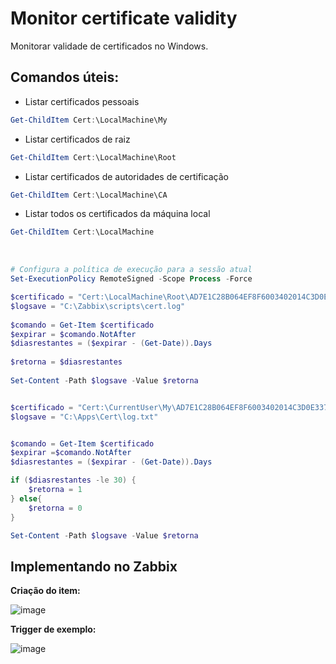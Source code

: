 # Monitor certificate validity

Monitorar validade de certificados no Windows.

<h2>Comandos úteis: </h2>

 *  Listar certificados pessoais
   ```ps1
Get-ChildItem Cert:\LocalMachine\My
```

*  Listar certificados de raiz
 ```ps1
Get-ChildItem Cert:\LocalMachine\Root
```

*  Listar certificados de autoridades de certificação
 ```ps1
Get-ChildItem Cert:\LocalMachine\CA
```

* Listar todos os certificados da máquina local
```ps1
Get-ChildItem Cert:\LocalMachine
```
<br>

```ps1
# Configura a política de execução para a sessão atual
Set-ExecutionPolicy RemoteSigned -Scope Process -Force

$certificado = "Cert:\LocalMachine\Root\AD7E1C28B064EF8F6003402014C3D0E3370EB58A"
$logsave = "C:\Zabbix\scripts\cert.log"
 
$comando = Get-Item $certificado
$expirar = $comando.NotAfter
$diasrestantes = ($expirar - (Get-Date)).Days
 
$retorna = $diasrestantes
 
Set-Content -Path $logsave -Value $retorna
```

```ps1

$certificado = "Cert:\CurrentUser\My\AD7E1C28B064EF8F6003402014C3D0E3370EB58A"
$logsave = "C:\Apps\Cert\log.txt"


$comando = Get-Item $certificado
$expirar =$comando.NotAfter
$diasrestantes = ($expirar - (Get-Date)).Days

if ($diasrestantes -le 30) {
    $retorna = 1 
} else{
    $retorna = 0
}

Set-Content -Path $logsave -Value $retorna
```

<h2> Implementando no Zabbix </h2>

<strong> Criação do item: </strong> 

![image](https://github.com/user-attachments/assets/1c54b4c4-853e-4be8-900c-f214b2f72846)

<strong> Trigger de exemplo: </strong> 

![image](https://github.com/user-attachments/assets/347c43be-a283-4e07-a670-25dbd29aacba)



